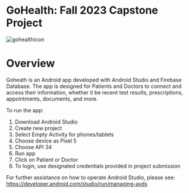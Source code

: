 # GoHealth: Fall 2023 Capstone Project

![gohealthicon](https://github.com/Rezwan192/GoHealth/assets/124101509/67948af7-ed02-4033-b1e7-55d2cb48bec1)

# Overview
Goheath is an Android app developed with Android Studio and Firebase Database. The app is designed for Patients and Doctors to connect and access their information, whether it be recent test results, prescriptions, appointments, documents, and more.

To run the app:

1. Download Android Studio
2. Create new project
3. Select Empty Activity for phones/tablets
4. Choose device as Pixel 5
5. Choose API 34
6. Run app
7. Click on Patient or Doctor
8. To login, use designated credentials provided in project submission

For further assistance on how to operate Android Studio, please see: https://developer.android.com/studio/run/managing-avds 


